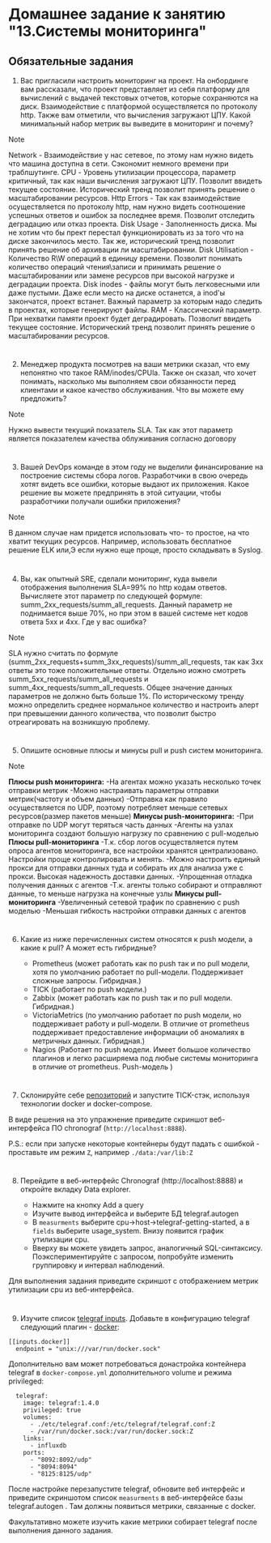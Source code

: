 # Домашнее задание к занятию "13.Системы мониторинга"

## Обязательные задания

1. Вас пригласили настроить мониторинг на проект. На онбординге вам рассказали, что проект представляет из себя 
платформу для вычислений с выдачей текстовых отчетов, которые сохраняются на диск. Взаимодействие с платформой 
осуществляется по протоколу http. Также вам отметили, что вычисления загружают ЦПУ. Какой минимальный набор метрик вы
выведите в мониторинг и почему?

> [!NOTE]
> Network - Взаимодействие у нас сетевое, по этому нам нужно видеть что машина доступна в сети. Сэкономит немного времени при траблшутинге.
> CPU - Уровень утилизации процессора, параметр критичный, так как наши вычисления загружают ЦПУ. Позволит ввидеть текущее состояние. Исторический тренд позволит принять решение о масштабировании ресурсов.
> Http Errors - Так как взаимодействие осуществляется по протоколу http, нам нужно видеть соотношение успешных ответов и ошибок за последнее время. Позволит отследить деградацию или отказ проекта. 
> Disk Usage - Заполненность диска. Мы не хотим что бы прект перестал функционировать из за того что на диске закончилось место. Так же, исторический тренд позволит принять решение об архивации ли масштабировании.
> Disk Utilisation - Количество R\W операций в единицу времени. Позволит понимать количество операций чтения\записи и принимать решение о масштабировании или замене ресурсов при высокой нагрузке и деградации проекта.
> Disk inodes - файлы могут быть легковесными или даже пустыми. Даже если место на диске останется, а inod'ы закончатся, проект встанет. Важный параметр за которым надо следить в проектах, которые генерируют файлы.
> RAM - Классический параметр. При нехватки памяти проект будет деградировать. Позволит ввидеть текущее состояние. Исторический тренд позволит принять решение о масштабировании ресурсов.


#
2. Менеджер продукта посмотрев на ваши метрики сказал, что ему непонятно что такое RAM/inodes/CPUla. Также он сказал, 
что хочет понимать, насколько мы выполняем свои обязанности перед клиентами и какое качество обслуживания. Что вы 
можете ему предложить?

> [!NOTE]
> Нужно вывести текущий показатель SLA. Так как этот параметр является показателем качества облуживания согласно договору 


#
3. Вашей DevOps команде в этом году не выделили финансирование на построение системы сбора логов. Разработчики в свою 
очередь хотят видеть все ошибки, которые выдают их приложения. Какое решение вы можете предпринять в этой ситуации, 
чтобы разработчики получали ошибки приложения?

> [!NOTE]
> В данном случае нам придется использовать что- то простое, на что хватит текущих ресурсов. Например, использовать бесплатное решение ELK или,Э если нужно еще проще, просто складывать в Syslog.

#
4. Вы, как опытный SRE, сделали мониторинг, куда вывели отображения выполнения SLA=99% по http кодам ответов. 
Вычисляете этот параметр по следующей формуле: summ_2xx_requests/summ_all_requests. Данный параметр не поднимается выше 
70%, но при этом в вашей системе нет кодов ответа 5xx и 4xx. Где у вас ошибка?

> [!NOTE]
> SLA нужно считать по формуле (summ_2xx_requests+summ_3xx_requests)/summ_all_requests, так как 3xx ответы это тоже положительные ответы.
> Отдельно иожно смотреть summ_5xx_requests/summ_all_requests и summ_4xx_requests/summ_all_requests. Общее значение данных параметров не должно быть больше 1%. По историческому тренду можно определить среднее нормальное количество и настроить алерт при превышении данного количества, что позволит быстро отреагировать на возникшую проблему.

#
5. Опишите основные плюсы и минусы pull и push систем мониторинга.

> [!NOTE]
> **Плюсы push мониторинга:**
>  -На агентах можно указать несколько точек отправки метрик
>  -Можно настраивать параметры отправки метрик(частоту и объем данных)
>  -Отправка как правило осуществляется по UDP, поэтому потребляет меньше сетевых ресурсов(размер пакетов меньше)
> **Минусы push-мониторинга:**
>  -При отправке по UDP могут теряться часть данных
>  -Агенты на узлах мониторинга создают большую нагрузку по сравнению с pull-моделью
> **Плюсы pull-мониторинга**
>  -Т.к. сбор логов осуществляется путем опроса агентов мониторинга, все настройки хранятся централизовано. Настройки проще контролировать и менять.
>  -Можно настроить единый прокси для отправки данных туда и собирать их для анализа уже с прокси. Высокая надежность доставки данных.
>  -Упрощенная отладка получения данных с агентов
>  -Т.к. агенты только собирают и отправляют данные, то меньше нагрузка на конечные узлы
> **Минусы pull-мониторинга**
>  -Увеличенный сетевой трафик по сравнению с push моделью
>  -Меньшая гибкость настройки отправки данных с агентов


#
6. Какие из ниже перечисленных систем относятся к push модели, а какие к pull? А может есть гибридные?

    - Prometheus (может работать как по push так и по pull модели, хотя по умолчанию работает по pull-модели. Поддерживает сложные запросы. Гибридная.)
    - TICK (работает по push модели.)
    - Zabbix (может работать как по push так и по pull модели. Гибридная.)
    - VictoriaMetrics (по умолчанию работает по push модели, но поддерживает работу и pull-модели. В отличие от prometheus поддерживает предоставление информации об аномалиях в метричных данных. Гибридная.)
    - Nagios (Работает по push модели. Имеет большое количество плагинов и легко расширяема под любые системы мониторинга в отличие от prometheus. Push-модель )
#
7. Склонируйте себе [репозиторий](https://github.com/influxdata/sandbox/tree/master) и запустите TICK-стэк, 
используя технологии docker и docker-compose.

В виде решения на это упражнение приведите скриншот веб-интерфейса ПО chronograf (`http://localhost:8888`). 

P.S.: если при запуске некоторые контейнеры будут падать с ошибкой - проставьте им режим `Z`, например
`./data:/var/lib:Z`
#
8. Перейдите в веб-интерфейс Chronograf (http://localhost:8888) и откройте вкладку Data explorer.
        
    - Нажмите на кнопку Add a query
    - Изучите вывод интерфейса и выберите БД telegraf.autogen
    - В `measurments` выберите cpu->host->telegraf-getting-started, а в `fields` выберите usage_system. Внизу появится график утилизации cpu.
    - Вверху вы можете увидеть запрос, аналогичный SQL-синтаксису. Поэкспериментируйте с запросом, попробуйте изменить группировку и интервал наблюдений.

Для выполнения задания приведите скриншот с отображением метрик утилизации cpu из веб-интерфейса.
#
9. Изучите список [telegraf inputs](https://github.com/influxdata/telegraf/tree/master/plugins/inputs). 
Добавьте в конфигурацию telegraf следующий плагин - [docker](https://github.com/influxdata/telegraf/tree/master/plugins/inputs/docker):
```
[[inputs.docker]]
  endpoint = "unix:///var/run/docker.sock"
```

Дополнительно вам может потребоваться донастройка контейнера telegraf в `docker-compose.yml` дополнительного volume и 
режима privileged:
```
  telegraf:
    image: telegraf:1.4.0
    privileged: true
    volumes:
      - ./etc/telegraf.conf:/etc/telegraf/telegraf.conf:Z
      - /var/run/docker.sock:/var/run/docker.sock:Z
    links:
      - influxdb
    ports:
      - "8092:8092/udp"
      - "8094:8094"
      - "8125:8125/udp"
```

После настройке перезапустите telegraf, обновите веб интерфейс и приведите скриншотом список `measurments` в 
веб-интерфейсе базы telegraf.autogen . Там должны появиться метрики, связанные с docker.

Факультативно можете изучить какие метрики собирает telegraf после выполнения данного задания.



